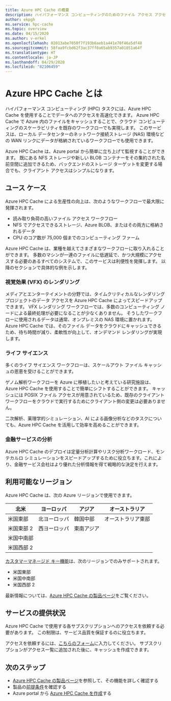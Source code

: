 ```yaml
---
title: Azure HPC Cache の概要
description: ハイパフォーマンス コンピューティングのためのファイル アクセス アクセラレータ ソリューションである Azure HPC Cache について説明します。
author: ekpgh
ms.service: hpc-cache
ms.topic: overview
ms.date: 04/15/2020
ms.author: v-erkel
ms.openlocfilehash: 02013abe7050f7f193b6aeb1a441e70f46a5df48
ms.sourcegitcommit: 58faa9fcbd62f3ac37ff0a65ab9357a01051a64f
ms.translationtype: HT
ms.contentlocale: ja-JP
ms.lasthandoff: 04/29/2020
ms.locfileid: "82106459"
---
```

# <a name="what-is-azure-hpc-cache"></a>Azure HPC Cache とは

ハイパフォーマンス コンピューティング (HPC) タスクには、Azure HPC Cache を使用することでデータへのアクセスを高速化できます。 Azure HPC Cache で Azure 内のファイルをキャッシュすることで、クラウド コンピューティングのスケーラビリティを既存のワークフローでも実現します。 このサービスは、ローカル データセンターのネットワーク接続ストレージ (NAS) 環境などの WAN リンクにデータが格納されているワークフローでも使用できます。

Azure HPC Cache は、Azure portal から簡単に立ち上げて監視することができます。 既にある NFS ストレージや新しい BLOB コンテナーをその集約された名前空間に追加できるため、バックエンドのストレージ ターゲットを変更する場合でも、クライアント アクセスはシンプルになります。

## <a name="use-cases"></a>ユース ケース

Azure HPC Cache による生産性の向上は、次のようなワークフローで最大限に発揮されます。

* 読み取り負荷の高いファイル アクセス ワークフロー
* NFS でアクセスできるストレージ、Azure BLOB、またはその両方に格納されるデータ
* CPU のコア数が 75,000 個までのコンピューティング ファーム

Azure HPC Cache は、業種を越えてさまざまなワークフローに取り入れることができます。 多数のマシンが一連のファイルに低遅延で、かつ大規模にアクセスする必要のあるすべてのシステムで、このサービスは利便性を発揮します。 以降のセクションで具体的な例を示します。

### <a name="visual-effects-vfx-rendering"></a>視覚効果 (VFX) のレンダリング

メディアとエンターテイメントの分野では、タイムクリティカルなレンダリング プロジェクトのデータ アクセスを Azure HPC Cache によってスピードアップできます。 VFX レンダリング ワークフローでは、多数のコンピューティング ノードによる最終処理が必要になることが少なくありません。 そうしたワークフローに使用されるデータは通常、オンプレミスの NAS 環境に置かれます。 Azure HPC Cache では、そのファイル データをクラウドにキャッシュできるため、待ち時間が減り、柔軟性が向上して、オンデマンド レンダリングが実現します。

### <a name="life-sciences"></a>ライフ サイエンス

多くのライフ サイエンス ワークフローは、スケールアウト ファイル キャッシュの恩恵を受けることができます。

ゲノム解析ワークフローを Azure に移植したいと考えている研究施設は、Azure HPC Cache を使用することで簡単にシフトすることができます。 キャッシュには POSIX ファイル アクセスが用意されているため、既存のクライアント ワークフローをクラウドで実行するためにクライアント側の変更は必要ありません。

二次解析、薬理学的シミュレーション、AI による画像分析などのタスクについても、Azure HPC Cache を活用して効率を高めることができます。

### <a name="financial-services-analytics"></a>金融サービスの分析

Azure HPC Cache のデプロイは定量分析計算やリスク分析ワークロード、モンテカルロ シミュレーションをスピードアップするために役立ちます。これにより、金融サービス会社はより優れた分析情報を得て戦略的な決定を行えます。

## <a name="region-availability"></a>利用可能なリージョン

Azure HPC Cache は、次の Azure リージョンで使用できます。

| 北米      | ヨーロッパ         | アジア            | オーストラリア      |
|--------------------|----------------|-----------------|----------------|
| 米国東部            | 北ヨーロッパ   | 韓国中部   | オーストラリア東部 |
| 米国東部 2          | 西ヨーロッパ    | 東南アジア  |               |
| 米国中南部 | | | |
| 米国西部 2        | | | |

[カスタマーマネージド キー機能](customer-keys.md)は、次のリージョンでのみサポートされます。

* 米国東部
* 米国中南部
* 米国西部 2

最新情報については、[Azure HPC Cache の製品ページ](https://azure.microsoft.com/services/hpc-cache)をご覧ください。

## <a name="service-availability"></a>サービスの提供状況

Azure HPC Cache で使用する各サブスクリプションへのアクセスを依頼する必要があります。 この制限は、サービス品質を保証するのに役立ちます。

アクセスを依頼するには、[こちらのフォーム](https://aka.ms/onboard-hpc-cache)に入力してください。 サブスクリプションがアクセス一覧に追加された後に、キャッシュを作成できます。

## <a name="next-steps"></a>次のステップ

* [Azure HPC Cache の製品ページ](https://azure.microsoft.com/services/hpc-cache)を参照して、その機能を詳しく確認する
* 製品の[前提条件](hpc-cache-prereqs.md)を確認する
* Azure portal から [Azure HPC Cache を作成](hpc-cache-create.md)する
